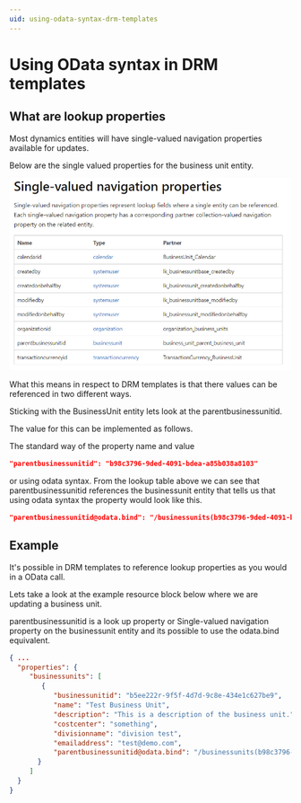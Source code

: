 ```yaml
---
uid: using-odata-syntax-drm-templates
---
```


# Using OData syntax in DRM templates

## What are lookup properties
Most dynamics entities will have single-valued 
navigation properties available for updates.

Below are the single valued properties for the business 
unit entity.

![Navigation properties](../images/businessunit_lookupprops.png "Navigation properties")

What this means in respect to DRM templates is that
there values can be referenced in two different ways.

Sticking with the BusinessUnit entity lets look at
the parentbusinessunitid.

The value for this can be implemented as follows.

The standard way of the property name and value

```json
"parentbusinessunitid": "b98c3796-9ded-4091-bdea-a85b038a8103" 
```

or using odata syntax. From the lookup table above
we can see that parentbusinessunitid references the
businessunit entity that tells us that using odata
syntax the property would look like this.

```json
"parentbusinessunitid@odata.bind": "/businessunits(b98c3796-9ded-4091-bdea-a85b038a8103)" 

```
## Example

It's possible in DRM templates to reference lookup 
properties as you would in a OData call.

Lets take a look at the example resource block below
where we are updating a business unit.

parentbusinessunitid is a look up property or 
Single-valued navigation property on the businessunit
entity and its possible to use the odata.bind 
equivalent.

```json
{ ... 
  "properties": { 
     "businessunits": [ 
        { 
           "businessunitid": "b5ee222r-9f5f-4d7d-9c8e-434e1c627be9", 
           "name": "Test Business Unit", 
           "description": "This is a description of the business unit.", 
           "costcenter": "something", 
           "divisionname": "division test", 
           "emailaddress": "test@demo.com", 
           "parentbusinessunitid@odata.bind": "/businessunits(b98c3796-9ded-4091-bdea-a85b038a8103)" 
       }
     ]
  }
}
```

